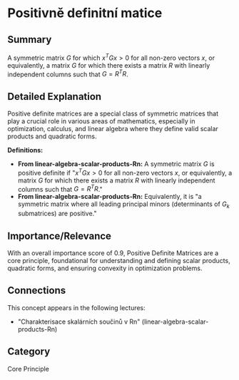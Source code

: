 # Positivně definitní matice

## Summary
A symmetric matrix $G$ for which $x^T G x > 0$ for all non-zero vectors $x$, or equivalently, a matrix $G$ for which there exists a matrix $R$ with linearly independent columns such that $G = R^T R$.

## Detailed Explanation
Positive definite matrices are a special class of symmetric matrices that play a crucial role in various areas of mathematics, especially in optimization, calculus, and linear algebra where they define valid scalar products and quadratic forms.

**Definitions:**
*   **From linear-algebra-scalar-products-Rn:** A symmetric matrix $G$ is positive definite if "$x^T G x > 0$ for all non-zero vectors $x$, or equivalently, a matrix $G$ for which there exists a matrix $R$ with linearly independent columns such that $G = R^T R$."
*   **From linear-algebra-scalar-products-Rn:** Equivalently, it is "a symmetric matrix where all leading principal minors (determinants of $G_k$ submatrices) are positive."

## Importance/Relevance
With an overall importance score of 0.9, Positive Definite Matrices are a core principle, foundational for understanding and defining scalar products, quadratic forms, and ensuring convexity in optimization problems.

## Connections
This concept appears in the following lectures:
*   "Charakterisace skalárních součinů v Rn" (linear-algebra-scalar-products-Rn)

## Category
Core Principle